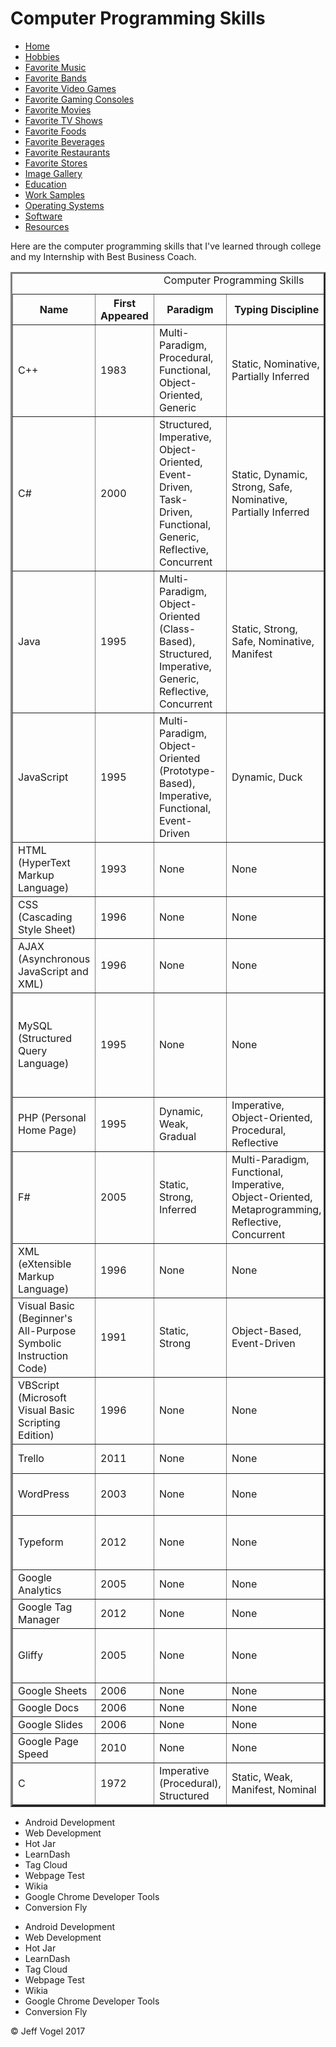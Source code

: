 <body>
		<div class = "header">
			<h1>Computer Programming Skills</h1>
		</div>
		<div class = "nav">
			<ul>
				<li><a href="Website About Me - Main - print.md">Home</a></li>
				<li><a href="Website About Me - Hobbies - print.md">Hobbies</a></li>
				<li><a href="Website About Me - Favorite Music - print.md">Favorite Music</a></li>
				<li><a href="Website About Me - Favorite Bands - print.md">Favorite Bands</a></li>
				<li><a href="Website About Me - Favorite Video Games - print.md">Favorite Video Games</a></li>
				<li><a href="Website About Me - Favorite Gaming Consoles - print.md">Favorite Gaming Consoles</a></li>
				<li><a href="Website About Me - Favorite Movies - print.md">Favorite Movies</a></li>
				<li><a href="Website About Me - Favorite TV Shows - print.md">Favorite TV Shows</a></li>
				<li><a href="Website About Me - Favorite Foods - print.md">Favorite Foods</a></li>
				<li><a href="Website About Me - Favorite Beverages - print.md">Favorite Beverages</a></li>
				<li><a href="Website About Me - Favorite Restaurants - print.md">Favorite Restaurants</a></li>
				<li><a href="Website About Me - Favorite Stores - print.md">Favorite Stores</a></li>
				<li><a href="Website About Me - Image Gallery - print.md">Image Gallery</a></li>
				<li><a href="Website About Me - Education - print.md">Education</a></li>
				<li><a href="Website About Me - Work Samples - print.md">Work Samples</a></li>
				<li><a href="Website About Me - Operating Systems - print.md">Operating Systems</a></li>
				<li><a href="Website About Me - Software - print.md">Software</a></li>
				<li><a href="Website About Me - Resources - print.md">Resources</a></li>
			</ul>
		</div>
		<div class = "content">
			<p>Here are the computer programming skills that I've learned through college and my Internship with Best Business Coach.</p>
			<div id="myComputerProgrammingSkillsElement">
				<table border = "3">
				<caption>Computer Programming Skills</caption>
				<tr>
					<th>Name</th>
					<th>First Appeared</th>
					<th>Paradigm</th>
					<th>Typing Discipline</th>
					<th>Designed By</th>
					<th>Resource Number(s)</th>
				</tr>
				<tr>
					<td>C++</td>
					<td>1983</td>
					<td>Multi-Paradigm, Procedural, Functional, Object-Oriented, Generic</td>
					<td>Static, Nominative, Partially Inferred</td>
					<td>Bjarne Stroustrup</td>
					<td><a href="Website About Me - Resources - print.md">1</a></td>
				</tr>
				<tr>
					<td>C#</td>
					<td>2000</td>
					<td>Structured, Imperative, Object-Oriented, Event-Driven, Task-Driven, Functional, Generic, Reflective, Concurrent</td>
					<td>Static, Dynamic, Strong, Safe, Nominative, Partially Inferred</td>
					<td>Microsoft</td>
					<td><a href="Website About Me - Resources - print.md">2</a></td>
				</tr>
				<tr>
					<td>Java</td>
					<td>1995</td>
					<td>Multi-Paradigm, Object-Oriented (Class-Based), Structured, Imperative, Generic, Reflective, Concurrent</td>
					<td>Static, Strong, Safe, Nominative, Manifest</td>
					<td>James Gosling</td>
					<td><a href="Website About Me - Resources - print.md">3</a></td>
				</tr>
				<tr>
					<td>JavaScript</td>
					<td>1995</td>
					<td>Multi-Paradigm, Object-Oriented (Prototype-Based), Imperative, Functional, Event-Driven</td>
					<td>Dynamic, Duck</td>
					<td>Brendan Eich</td>
					<td><a href="Website About Me - Resources - print.md">4</a></td>
				</tr>
				<tr>
					<td>HTML (HyperText Markup Language)</td>
					<td>1993</td>
					<td>None</td>
					<td>None</td>
					<td>Tim Berners-Lee</td>
					<td><a href="Website About Me - Resources - print.md">5</a></td>
				</tr>
				<tr>
					<td>CSS (Cascading Style Sheet)</td>
					<td>1996</td>
					<td>None</td>
					<td>None</td>
					<td>Hakon Wium Lie</td>
					<td><a href="Website About Me - Resources - print.md">6</a></td>
				</tr>
				<tr>
					<td>AJAX (Asynchronous JavaScript and XML)</td>
					<td>1996</td>
					<td>None</td>
					<td>None</td>
					<td>None</td>
					<td><a href="Website About Me - Resources - print.md">7</a></td>
				</tr>
				<tr>
					<td>MySQL (Structured Query Language)</td>
					<td>1995</td>
					<td>None</td>
					<td>None</td>
					<td>David Axmark, Allan Larsson and Micheal "Monty" Widenius</td>
					<td><a href="Website About Me - Resources - print.md">8</a></td>
				</tr>
				<tr>
					<td>PHP (Personal Home Page)</td>
					<td>1995</td>
					<td>Dynamic, Weak, Gradual</td>
					<td>Imperative, Object-Oriented, Procedural, Reflective</td>
					<td>Rasmus Lerdorf</td>
					<td><a href="Website About Me - Resources - print.md">9</a></td>
				</tr>
				<tr>
					<td>F#</td>
					<td>2005</td>
					<td>Static, Strong, Inferred</td>
					<td>Multi-Paradigm, Functional, Imperative, Object-Oriented, Metaprogramming, Reflective, Concurrent</td>
					<td>Don Syme, Microsoft Research</td>
					<td><a href="Website About Me - Resources - print.md">10</a></td>
				</tr>
				<tr>
					<td>XML (eXtensible Markup Language)</td>
					<td>1996</td>
					<td>None</td>
					<td>None</td>
					<td>None</td>
					<td><a href="Website About Me - Resources - print.md">11</a></td>
				</tr>
				<tr>
					<td>Visual Basic (Beginner's All-Purpose Symbolic Instruction Code)</td>
					<td>1991</td>
					<td>Static, Strong</td>
					<td>Object-Based, Event-Driven</td>
					<td>Alan Cooper</td>
					<td><a href="Website About Me - Resources - print.md">12</a>, <a href="Website About Me - Resources - print.md">13</a></td>
				</tr>
				<tr>
					<td>VBScript (Microsoft Visual Basic Scripting Edition)</td>
					<td>1996</td>
					<td>None</td>
					<td>None</td>
					<td>Alan Cooper</td>
					<td><a href="Website About Me - Resources - print.md">14</a></td>
				</tr>
				<tr>
					<td>Trello</td>
					<td>2011</td>
					<td>None</td>
					<td>None</td>
					<td>Joel Spolsky</td>
					<td><a href="Website About Me - Resources - print.md">15</a></td>
				</tr>
				<tr>
					<td>WordPress</td>
					<td>2003</td>
					<td>None</td>
					<td>None</td>
					<td>Matt Mullenweg, Mike Little</td>
					<td><a href="Website About Me - Resources - print.md">16</a></td>
				</tr>
				<tr>
					<td>Typeform</td>
					<td>2012</td>
					<td>None</td>
					<td>None</td>
					<td>Robert Munoz, David Okuniev</td>
					<td><a href="Website About Me - Resources - print.md">17</a></td>
				</tr>
				<tr>
					<td>Google Analytics</td>
					<td>2005</td>
					<td>None</td>
					<td>None</td>
					<td>Google</td>
					<td><a href="Website About Me - Resources - print.md">18</a></td>
				</tr>
				<tr>
					<td>Google Tag Manager</td>
					<td>2012</td>
					<td>None</td>
					<td>None</td>
					<td>Google</td>
					<td><a href="Website About Me - Resources - print.md">19</a></td>
				</tr>
				<tr>
					<td>Gliffy</td>
					<td>2005</td>
					<td>None</td>
					<td>None</td>
					<td>Chris Kohlhardt, Clint Dickson</td>
					<td><a href="Website About Me - Resources - print.md">20</a></td>
				</tr>
				<tr>
					<td>Google Sheets</td>
					<td>2006</td>
					<td>None</td>
					<td>None</td>
					<td>Google</td>
					<td><a href="Website About Me - Resources - print.md">21</a></td>
				</tr>
				<tr>
					<td>Google Docs</td>
					<td>2006</td>
					<td>None</td>
					<td>None</td>
					<td>Google</td>
					<td><a href="Website About Me - Resources - print.md">21</a></td>
				</tr>
				<tr>
					<td>Google Slides</td>
					<td>2006</td>
					<td>None</td>
					<td>None</td>
					<td>Google</td>
					<td><a href="Website About Me - Resources - print.md">21</a></td>
				</tr>
				<tr>
					<td>Google Page Speed</td>
					<td>2010</td>
					<td>None</td>
					<td>None</td>
					<td>Google</td>
					<td><a href="Website About Me - Resources - print.md">22</a></td>
				</tr>
				<tr>
					<td>C</td>
					<td>1972</td>
					<td>Imperative (Procedural), Structured</td>
					<td>Static, Weak, Manifest, Nominal</td>
					<td>Dennis Ritchie</td>
					<td><a href="Website About Me - Resources - print.md">23</a></td>
				</tr>
				</table>
				<ul>
					<li>Android Development</li>
					<li>Web Development</li>
					<li>Hot Jar</li>
					<li>LearnDash</li>
					<li>Tag Cloud</li>
					<li>Webpage Test</li>
					<li>Wikia</li>
					<li>Google Chrome Developer Tools</li>
					<li>Conversion Fly</li>
				</ul>
				<ul>
					<li>Android Development</li>
					<li>Web Development</li>
					<li>Hot Jar</li>
					<li>LearnDash</li>
					<li>Tag Cloud</li>
					<li>Webpage Test</li>
					<li>Wikia</li>
					<li>Google Chrome Developer Tools</li>
					<li>Conversion Fly</li>
				</ul>
			</div>
		</div>
		<div class = "footer">
			<p>&copy; Jeff Vogel 2017</p>
		</div>
	</body>

